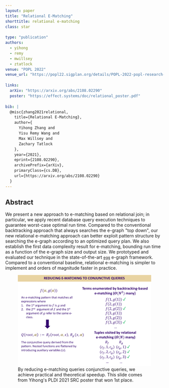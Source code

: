 ```yaml
---
layout: paper
title: "Relational E-Matching"
shorttitle: relational e-matching
class: star

type: "publication"
authors:
  - yihong
  - remy
  - mwillsey
  - ztatlock
venue: "POPL 2022"
venue_url: "https://popl22.sigplan.org/details/POPL-2022-popl-research-papers/35/Relational-E-Matching"

links:
  arXiv: "https://arxiv.org/abs/2108.02290"
  poster: "https://effect.systems/doc/relational_poster.pdf"

bib: |
  @misc{zhang2021relational,
    title={Relational E-Matching}, 
    author={
      Yihong Zhang and 
      Yisu Remy Wang and 
      Max Willsey and 
      Zachary Tatlock
    },
    year={2021},
    eprint={2108.02290},
    archivePrefix={arXiv},
    primaryClass={cs.DB},
    url={https://arxiv.org/abs/2108.02290}
  }
---
```


## Abstract

We present a new approach to e-matching based on relational join; 
in particular, we apply recent database query execution techniques to guarantee worst-case optimal run time.
Compared to the conventional backtracking approach that always searches the e-graph "top down", 
our new relational e-matching approach can better exploit pattern structure 
by searching the e-graph according to an optimized query plan. 
We also establish the first data complexity result for e-matching, 
bounding run time as a function of the e-graph size and output size.
We prototyped and evaluated our technique in the state-of-the-art 
<a href="//egraphs-good.github.io"><code>egg</code></a> e-graph framework. 
Compared to a conventional baseline, relational e-matching is simpler
to implement and orders of magnitude faster in practice. 

<figure class="fullwidth">
  <img src="/assets/relational-ematching-slide.png">
  <figcaption>
  By reducing e-matching queries conjunctive queries, 
  we achieve practical and theoretical speedup.
  This slide comes from Yihong's PLDI 2021 SRC poster that won 1st place.
  </figcaption>
</figure>
